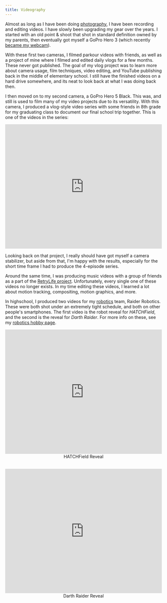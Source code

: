 ```yaml
---
title: Videography
---
```


Almost as long as I have been doing [photography](/hobbies/arts/photography), I have been recording and editing videos. I have slowly been upgrading my gear over the years. I started with an old point & shoot that shot in standard definition owned by my parents, then eventually got myself a GoPro Hero 3 (which recently [became my webcam](/blog/gopro-webcam/)). 

With these first two cameras, I filmed parkour videos with friends, as well as a project of mine where I filmed and edited daily vlogs for a few months. These never got published. The goal of my vlog project was to learn more about camera usage, film techniques, video editing, and YouTube publishing back in the middle of elementary school. I still have the finished videos on a hard drive somewhere, and its neat to look back at what I was doing back then.

I then moved on to my second camera, a GoPro Hero 5 Black. This was, and still is used to film many of my video projects due to its versatility. With this camera, I produced a vlog-style video series with some friends in 8th grade for my graduating class to document our final school trip together. This is one of the videos in the series:

<div class="center" markdown="1">
<iframe width="100%" height="400" 
src="https://www.youtube.com/embed/mGcVPZyuPQg" frameborder="0" 
allow="accelerometer; autoplay; clipboard-write; encrypted-media; gyroscope; picture-in-picture" allowfullscreen>
</iframe>
</div>

Looking back on that project, I really should have got myself a camera stabilizer, but aside from that, I'm happy with the results, especially for the short time frame I had to produce the 4-episode series.

Around the same time, I was producing music videos with a group of friends as a part of the [RetryLife project](/retrylife). Unfortunately, every single one of these videos no longer exists. In my time editing these videos, I learned a lot about motion tracking, compositing, motion graphics, and more.

In highschool, I produced two videos for my [robotics](/hobbies/robotics) team, Raider Robotics. These were both shot under an extremely tight schedule, and both on other people's smartphones. The first video is the robot reveal for *HATCHField*, and the second is the reveal for *Darth Raider*. For more info on these, see my [robotics hobby page](/hobbies/robotics).

<div class="center" markdown="1" style="text-align:center;">
<iframe width="100%" height="400" 
src="https://www.youtube.com/embed/jOMny7rGcmc" frameborder="0" 
allow="accelerometer; autoplay; clipboard-write; encrypted-media; gyroscope; picture-in-picture" allowfullscreen>
</iframe>
<p style="margin-top:0">HATCHField Reveal</p>
</div>

<br>

<div class="center" markdown="1" style="text-align:center;">
<iframe width="100%" height="400" 
src="https://www.youtube.com/embed/iF-p-rTo8Xk" frameborder="0" 
allow="accelerometer; autoplay; clipboard-write; encrypted-media; gyroscope; picture-in-picture" allowfullscreen>
</iframe>
<p style="margin-top:0">Darth Raider Reveal</p>
</div>